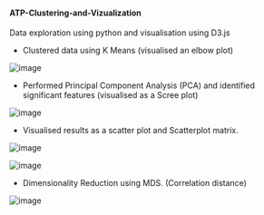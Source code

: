 #### ATP-Clustering-and-Vizualization
Data exploration using python and visualisation using D3.js

- Clustered data using K Means (visualised an elbow plot)

![image](https://user-images.githubusercontent.com/17957548/82640267-49b41000-9bd8-11ea-90af-b77ee506852a.png)

- Performed Principal Component Analysis (PCA) and identified significant features (visualised as a Scree plot)

![image](https://user-images.githubusercontent.com/17957548/82640124-0c4f8280-9bd8-11ea-9719-4454fd530019.png)

- Visualised results as a scatter plot and Scatterplot matrix.

![image](https://user-images.githubusercontent.com/17957548/82640333-66504800-9bd8-11ea-9b50-f996536af017.png)

![image](https://user-images.githubusercontent.com/17957548/82640370-77995480-9bd8-11ea-8a89-6fdefa827615.png)

- Dimensionality Reduction using MDS. (Correlation distance)

![image](https://user-images.githubusercontent.com/17957548/82640408-87189d80-9bd8-11ea-9b41-ec7988f79ca6.png)


